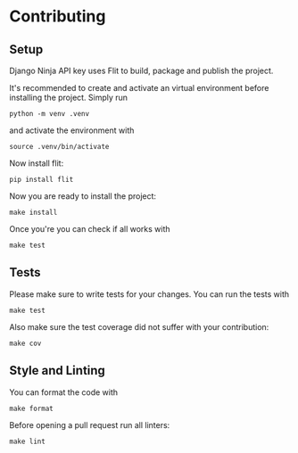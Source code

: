 # Contributing

## Setup

Django Ninja API key uses Flit to build, package and publish the project.

It's recommended to create and activate an virtual environment before installing the project. Simply run
```
python -m venv .venv
```
and activate the environment with
```
source .venv/bin/activate
```
Now install flit:
```
pip install flit
```
Now you are ready to install the project:
```
make install
```
Once you're you can check if all works with
```
make test
```

## Tests
Please make sure to write tests for your changes. You can run the tests with
```
make test
```
Also make sure the test coverage did not suffer with your contribution:
```
make cov
```

## Style and Linting
You can format the code with
```
make format
```
Before opening a pull request run all linters:
```
make lint
```
